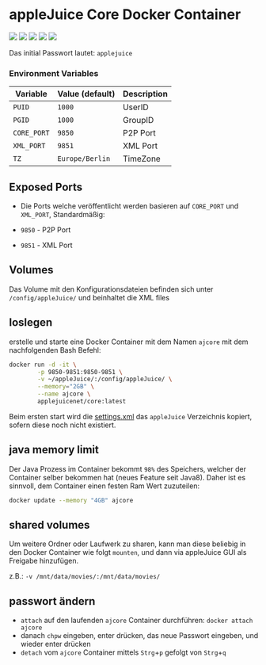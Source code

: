 # appleJuice Core Docker Container

![](https://img.shields.io/docker/v/applejuicenet/core?color=blue)
![](https://img.shields.io/docker/pulls/applejuicenet/core.svg)
![](https://img.shields.io/docker/stars/applejuicenet/core.svg)
![](https://img.shields.io/docker/image-size/applejuicenet/core)
![](https://github.com/applejuicenet/core/workflows/docker/badge.svg)

Das initial Passwort lautet: `applejuice`

### Environment Variables

| Variable    | Value (default) | Description |
|-------------|-----------------|-------------|
| `PUID`      | `1000`          | UserID      |
| `PGID`      | `1000`          | GroupID     |
| `CORE_PORT` | `9850`          | P2P Port    |
| `XML_PORT`  | `9851`          | XML Port    |
| `TZ`        | `Europe/Berlin` | TimeZone    |

## Exposed Ports

- Die Ports welche veröffentlicht werden basieren auf `CORE_PORT` und `XML_PORT`, Standardmäßig:

- `9850` - P2P Port
- `9851` - XML Port

## Volumes

Das Volume mit den Konfigurationsdateien befinden sich unter `/config/appleJuice/` und beinhaltet die XML files

## loslegen

erstelle und starte eine Docker Container mit dem Namen `ajcore` mit dem nachfolgenden Bash Befehl:

```bash
docker run -d -it \
        -p 9850-9851:9850-9851 \
        -v ~/appleJuice/:/config/appleJuice/ \
        --memory="2GB" \
        --name ajcore \
        applejuicenet/core:latest
```

Beim ersten start wird die [settings.xml](rootfs/app/settings.xml) das `appleJuice` Verzeichnis kopiert, sofern diese noch nicht existiert.

## java memory limit

Der Java Prozess im Container bekommt `98%` des Speichers, welcher der Container selber bekommen hat (neues Feature seit Java8).
Daher ist es sinnvoll, dem Container einen festen Ram Wert zuzuteilen:

```bash
docker update --memory "4GB" ajcore
```

## shared volumes

Um weitere Ordner oder Laufwerk zu sharen, kann man diese beliebig in den Docker Container wie folgt `mounten`, und dann via appleJuice GUI als Freigabe hinzufügen.

z.B.: `-v /mnt/data/movies/:/mnt/data/movies/`

## passwort ändern

- `attach` auf den laufenden `ajcore` Container durchführen: `docker attach ajcore`
- danach `chpw` eingeben, enter drücken, das neue Passwort eingeben, und wieder enter drücken
- `detach` vom `ajcore` Container mittels `Strg`+`p` gefolgt von `Strg`+`q`
